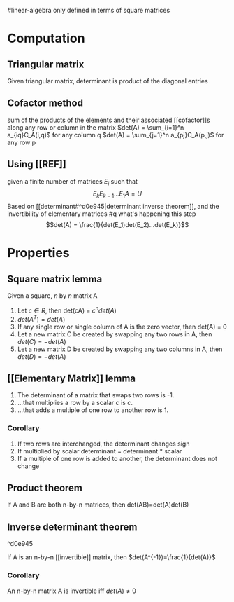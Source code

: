 
#linear-algebra
only defined in terms of square matrices
# Computation
## Triangular matrix
Given triangular matrix, determinant is product of the diagonal entries
## Cofactor method
sum of the products of the elements and their associated [[cofactor]]s along any row or column in the matrix
$det(A) = \sum_{i=1}^n a_{iq}C_A(i,q)$ for any column q
$det(A) = \sum_{j=1}^n a_{pj}C_A(p,j)$ for any row p
## Using [[REF]]
given a finite number of matrices $E_i$ such that
$$E_kE_{k-1}...E_1A = U$$
Based on [[determinant#^d0e945|determinant inverse theorem]], and the invertibility of elementary matrices #q what's happening this step
$$det(A) = \frac{1}{det(E_1)det(E_2)...det(E_k)}$$
# Properties
## Square matrix lemma
Given a square, $n$ by $n$ matrix A
1. Let $c \in R$, then det(cA) = $c^ndet(A)$
2. $det(A^T) = det(A)$
3. If any single row or single column of A is the zero vector, then det(A) = 0
4. Let a new matrix C be created by swapping any two rows in A, then $det(C) = -det(A)$
5. Let a new matrix D be created by swapping any two columns in A, then $det(D) = -det(A)$
## [[Elementary Matrix]] lemma
1. The determinant of a matrix that swaps two rows is -1.
2. ...that multiplies a row by a scalar $c$ is $c$.
3. ...that adds a multiple of one row to another row is 1.
### Corollary
1. If two rows are interchanged, the determinant changes sign
2. If multiplied by scalar determinant = determinant * scalar
3. If a multiple of one row is added to another, the determinant does not change
## Product theorem
If A and B are both n-by-n matrices, then det(AB)=det(A)det(B)
## Inverse determinant theorem

^d0e945

If A is an n-by-n [[invertible]] matrix, then $det(A^{-1})=\frac{1}{det(A)}$
### Corollary
An n-by-n matrix A is invertible iff $det(A) \neq 0$
